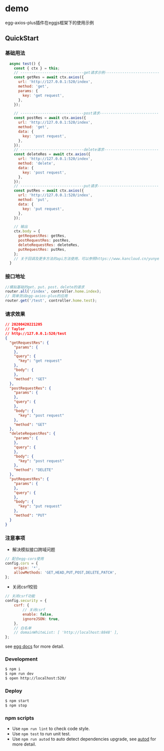 # demo

egg-axios-plus插件在eggjs框架下的使用示例

## QuickStart
### 基础用法

```js
  async test() {
    const { ctx } = this;
    // -----------------------------get请求示例----------------------------------
    const getRes = await ctx.axios({
      url: 'http://127.0.0.1:520/index',
      method: 'get',
      params: {
        key: 'get request',
      },
    });

    // -----------------------------post请求-------------------------------------
    const postRes = await ctx.axios({
      url: 'http://127.0.0.1:520/index',
      method: 'get',
      data: {
        key: 'post request',
      },
    });
    // -----------------------------delete请求-----------------------------------
    const deleteRes = await ctx.axios({
      url: 'http://127.0.0.1:520/index',
      method: 'delete',
      data: {
        key: 'post request',
      },
    });
    // -----------------------------put请求---------------------------------------
    const putRes = await ctx.axios({
      url: 'http://127.0.0.1:520/index',
      method: 'put',
      data: {
        key: 'put request',
      },
    });

    // 输出
    ctx.body = {
      getRequestRes: getRes,
      postRequestRes: postRes,
      deleteRequestRes: deleteRes,
      putRequestRes: putRes,
    };
    // 关于回调及更多方法的api方法使用，可以参照https://www.kancloud.cn/yunye/axios/234845
  }
```

### 接口地址
```js
//模拟基础的get、put、post、delete的请求
router.all('/index', controller.home.index);
// 简单测试egg-axios-plus的应用
router.get('/test', controller.home.test);
```

### 请求效果
```json
// 20200420221205
// Taylor
// http://127.0.0.1:520/test
{
  "getRequestRes": {
    "params": {
    },
    "query": {
      "key": "get request"
    },
    "body": {
    },
    "method": "GET"
  },
  "postRequestRes": {
    "params": {
    },
    "query": {
    },
    "body": {
      "key": "post request"
    },
    "method": "GET"
  },
  "deleteRequestRes": {
    "params": {
    },
    "query": {
    },
    "body": {
      "key": "post request"
    },
    "method": "DELETE"
  },
  "putRequestRes": {
    "params": {
    },
    "query": {
    },
    "body": {
      "key": "put request"
    },
    "method": "PUT"
  }
}
```

### 注意事项
- 解决模拟接口跨域问题
```js
// 配合egg-cors使用
config.cors = {
    origin: '*',
    allowMethods: 'GET,HEAD,PUT,POST,DELETE,PATCH',
};
```
- 关闭csrf校验
```js
// 关闭csrf功能
config.security = {
    csrf: {
        // 关闭csrf
        enable: false,
        ignoreJSON: true,
    },
    // 白名单
    // domainWhiteList: [ 'http://localhost:8848' ],
};
```

see [egg docs][egg] for more detail.

### Development

```bash
$ npm i
$ npm run dev
$ open http://localhost:520/
```

### Deploy

```bash
$ npm start
$ npm stop
```

### npm scripts

- Use `npm run lint` to check code style.
- Use `npm test` to run unit test.
- Use `npm run autod` to auto detect dependencies upgrade, see [autod](https://www.npmjs.com/package/autod) for more detail.


[egg]: https://eggjs.org